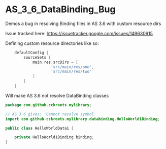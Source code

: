 # AS_3_6_DataBinding_Bug
Demos a bug in resolving Binding files in AS 3.6 with custom resource dirs

Issue tracked here:
https://issuetracker.google.com/issues/149630915

Defining custom resource directories like so:
```gradle
    defaultConfig {
        sourceSets {
            main.res.srcDirs = [
                    'src/main/res/one',
                    'src/main/res/two'
            ]
        }
    }
```
Will make AS 3.6 not resolve DataBinding classes

```java
package com.github.cckroets.mylibrary;

// AS 3.6 gives: 'Cannot resolve symbol'
import com.github.cckroets.mylibrary.databinding.HelloWorld1Binding;

public class HelloWorldData1 {

    private HelloWorld1Binding binding;
}
```
